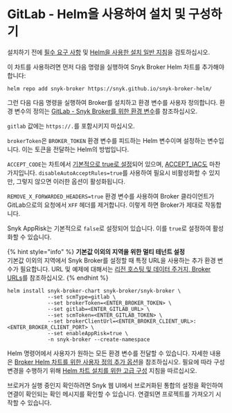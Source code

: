 # GitLab - Helm을 사용하여 설치 및 구성하기

설치하기 전에 [필수 요구 사항](./) 및 [Helm을 사용한 설치 일반 지침](../install-and-configure-broker-using-helm.md)을 검토하십시오.

이 차트를 사용하려면 먼저 다음 명령을 실행하여 Snyk Broker Helm 차트를 추가해야 합니다:

`helm repo add snyk-broker https://snyk.github.io/snyk-broker-helm/`

그런 다음 다음 명령을 실행하여 Broker를 설치하고 환경 변수를 사용자 정의합니다. 환경 변수의 정의는 [GitLab - Snyk Broker를 위한 환경 변수](gitlab-environment-variables-for-snyk-broker.md)를 참조하십시오.

`gitlab` 값에는 `https://.`를 포함시키지 마십시오.

`brokerToken`은 `BROKER_TOKEN` 환경 변수를 피드하는 Helm 변수이며 설정하는 변수입니다. 이는 토큰을 전달하는 Helm의 방법입니다.

`ACCEPT_CODE`는 차트에서 [기본적으로 true로 설정](https://github.com/snyk/snyk-broker-helm/blob/465d4ef279755fa5c9507975a88348bab04c2264/charts/snyk-broker/templates/broker_deployment.yaml#L383)되어 있으며, [ACCEPT\_IAC도](https://github.com/snyk/snyk-broker-helm/blob/465d4ef279755fa5c9507975a88348bab04c2264/charts/snyk-broker/templates/broker_deployment.yaml#L386C23-L386C43) 마찬가지입니다. `disableAutoAcceptRules=true`를 사용하여 필요시 비활성화할 수 있지만, 그렇지 않으면 이러한 옵션이 활성화됩니다.

`REMOVE_X_FORWARDED_HEADERS=true` 환경 변수를 사용하여 Broker 클라이언트가 GitLab으로의 요청에서 `XFF` 헤더를 제거합니다. 이렇게 하면 Broker가 제대로 작동합니다.

Snyk AppRisk는 기본적으로 `false`로 설정되어 있습니다. 이를 `true`로 설정하여 활성화할 수 있습니다.

{% hint style="info" %}
**기본값 이외의 지역을 위한 멀티 테넌트 설정**\
기본값 이외의 지역에서 Snyk Broker를 설정할 때 특정 URL을 사용하는 추가 환경 변수가 필요합니다. URL 및 예제에 대해서는 [리전 호스팅 및 데이터 주거지, Broker URLs](https://docs.snyk.io/working-with-snyk/regional-hosting-and-data-residency#broker-urls)를 참조하십시오.
{% endhint %}

```
helm install snyk-broker-chart snyk-broker/snyk-broker \
             --set scmType=gitlab \
             --set brokerToken=<ENTER_BROKER_TOKEN> \
             --set gitlab=<ENTER_GITLAB_URL> \
             --set scmToken=<ENTER_GITLAB_TOKEN> \
             --set brokerClientUrl=<ENTER_BROKER_CLIENT_URL>:<ENTER_BROKER_CLIENT_PORT> \
             --set enableAppRisk=true \
             -n snyk-broker --create-namespace
```

Helm 명령어에서 사용자가 원하는 모든 환경 변수를 전달할 수 있습니다. 자세한 내용은 [Broker Helm 차트를 위한 사용자 정의 추가 옵션](../advanced-configuration-for-helm-chart-installation/custom-additional-options-for-broker-helm-chart-installation.md)을 참조하십시오. 필요에 따라 구성 변경을 수행하기 위해 [Helm 차트 설치를 위한 고급 구성](../advanced-configuration-for-helm-chart-installation/) 지침을 따르십시오.

브로커가 실행 중인지 확인하려면 Snyk 웹 UI에서 브로커화된 통합의 설정을 확인하여 연결이 확인되는 확인 메시지를 확인할 수 있습니다. 연결되면 프로젝트를 가져오기 시작할 수 있습니다.
